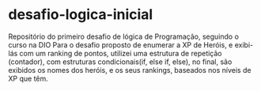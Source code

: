 # desafio-logica-inicial
Repositório do primeiro desafio de lógica de Programação, seguindo o curso na DIO
Para o desafio proposto de enumerar a XP de Heróis, e exibi-lás com um ranking de pontos, utilizei uma estrutura de repetição (contador), com estruturas condicionais(if, else if, else),
no final, são exibidos os nomes dos heróis, e os seus rankings, baseados nos níveis de XP que têm.
